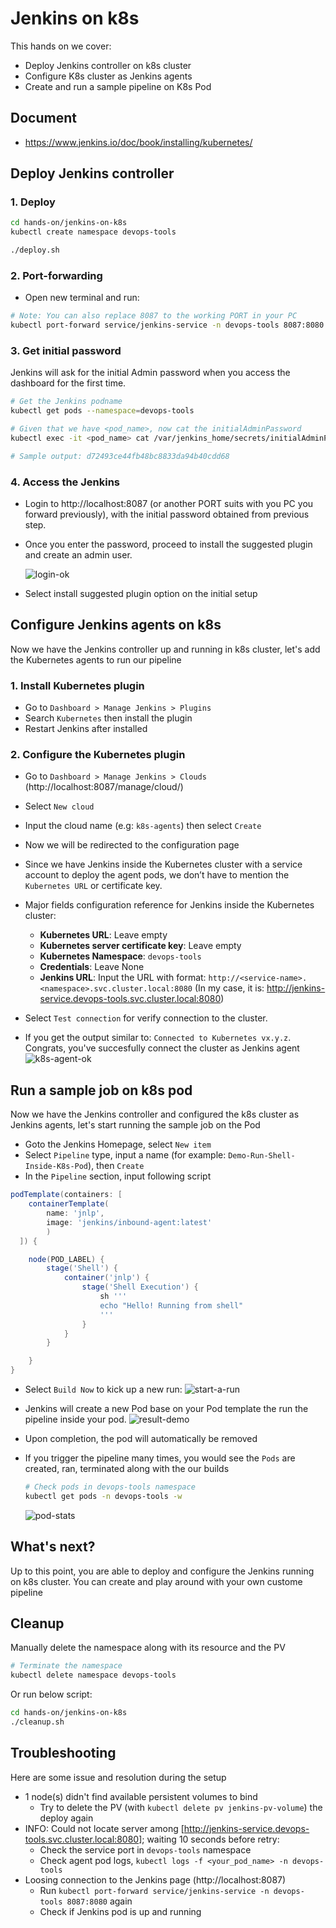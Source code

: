 # Jenkins on k8s

This hands on we cover:

- Deploy Jenkins controller on k8s cluster
- Configure K8s cluster as Jenkins agents
- Create and run a sample pipeline on K8s Pod

## Document

- https://www.jenkins.io/doc/book/installing/kubernetes/

## Deploy Jenkins controller

### 1. Deploy

```bash
cd hands-on/jenkins-on-k8s
kubectl create namespace devops-tools

./deploy.sh
```

### 2. Port-forwarding

- Open new terminal and run:

```bash
# Note: You can also replace 8087 to the working PORT in your PC
kubectl port-forward service/jenkins-service -n devops-tools 8087:8080
```

### 3. Get initial password

Jenkins will ask for the initial Admin password when you access the dashboard for the first time.

```bash
# Get the Jenkins podname
kubectl get pods --namespace=devops-tools

# Given that we have <pod_name>, now cat the initialAdminPassword
kubectl exec -it <pod_name> cat /var/jenkins_home/secrets/initialAdminPassword -n devops-tools

# Sample output: d72493ce44fb48bc8833da94b40cdd68
```

### 4. Access the Jenkins

- Login to http://localhost:8087 (or another PORT suits with you PC you forward previously), with the initial password obtained from previous step.
- Once you enter the password, proceed to install the suggested plugin and create an admin user.

  ![login-ok](./assets/login-ok.png)

- Select install suggested plugin option on the initial setup

## Configure Jenkins agents on k8s

Now we have the Jenkins controller up and running in k8s cluster, let's add the Kubernetes agents to run our pipeline

### 1. Install Kubernetes plugin

- Go to `Dashboard > Manage Jenkins > Plugins`
- Search `Kubernetes` then install the plugin
- Restart Jenkins after installed

### 2. Configure the Kubernetes plugin

- Go to `Dashboard > Manage Jenkins > Clouds` (http://localhost:8087/manage/cloud/)
- Select `New cloud`
- Input the cloud name (e.g: `k8s-agents`) then select `Create`
- Now we will be redirected to the configuration page
- Since we have Jenkins inside the Kubernetes cluster with a service account to deploy the agent pods, we don’t have to mention the `Kubernetes URL` or certificate key.
- Major fields configuration reference for Jenkins inside the Kubernetes cluster:

  - **Kubernetes URL**: Leave empty
  - **Kubernetes server certificate key**: Leave empty
  - **Kubernetes Namespace**: `devops-tools`
  - **Credentials**: Leave None
  - **Jenkins URL**: Input the URL with format: `http://<service-name>.<namespace>.svc.cluster.local:8080` (In my case, it is: http://jenkins-service.devops-tools.svc.cluster.local:8080)

- Select `Test connection` for verify connection to the cluster.
- If you get the output similar to: `Connected to Kubernetes vx.y.z`. Congrats, you've succesfully connect the cluster as Jenkins agent
  ![k8s-agent-ok](./assets/k8s-agent-ok.png)

## Run a sample job on k8s pod

Now we have the Jenkins controller and configured the k8s cluster as Jenkins agents, let's start running the sample job on the Pod

- Goto the Jenkins Homepage, select `New item`
- Select `Pipeline` type, input a name (for example: `Demo-Run-Shell-Inside-K8s-Pod`), then `Create`
- In the `Pipeline` section, input following script

```groovy
podTemplate(containers: [
    containerTemplate(
        name: 'jnlp',
        image: 'jenkins/inbound-agent:latest'
        )
  ]) {

    node(POD_LABEL) {
        stage('Shell') {
            container('jnlp') {
                stage('Shell Execution') {
                    sh '''
                    echo "Hello! Running from shell"
                    '''
                }
            }
        }

    }
}
```

- Select `Build Now` to kick up a new run:
  ![start-a-run](./assets/start-a-run.png)

- Jenkins will create a new Pod base on your Pod template the run the pipeline inside your pod.
  ![result-demo](./assets/result-demo.png)
- Upon completion, the pod will automatically be removed

- If you trigger the pipeline many times, you would see the `Pods` are created, ran, terminated along with the our builds

  ```bash
  # Check pods in devops-tools namespace
  kubectl get pods -n devops-tools -w
  ```

  ![pod-stats](./assets/pod-stats.png)

## What's next?

Up to this point, you are able to deploy and configure the Jenkins running on k8s cluster. You can create and play around with your own custome pipeline

## Cleanup

Manually delete the namespace along with its resource and the PV

```bash
# Terminate the namespace
kubectl delete namespace devops-tools
```

Or run below script:

```bash
cd hands-on/jenkins-on-k8s
./cleanup.sh
```

## Troubleshooting

Here are some issue and resolution during the setup

- 1 node(s) didn't find available persistent volumes to bind
  - Try to delete the PV (with `kubectl delete pv jenkins-pv-volume`) the deploy again
- INFO: Could not locate server among [http://jenkins-service.devops-tools.svc.cluster.local:8080]; waiting 10 seconds before retry:
  - Check the service port in `devops-tools` namespace
  - Check agent pod logs, `kubectl logs -f <your_pod_name> -n devops-tools`
- Loosing connection to the Jenkins page (http://localhost:8087)
  - Run `kubectl port-forward service/jenkins-service -n devops-tools 8087:8080` again
  - Check if Jenkins pod is up and running
